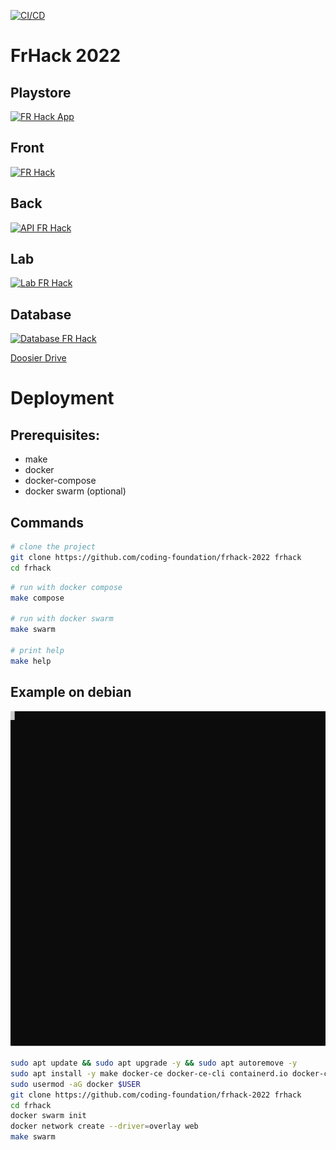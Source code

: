 [![CI/CD](https://github.com/Coding-Foundation/FrHack-2022/actions/workflows/docker-build.yml/badge.svg)](https://github.com/Coding-Foundation/FrHack-2022/actions/workflows/docker-build.yml)

# FrHack 2022

## Playstore
[![FR Hack App](https://www.fcsok.org/wp-content/uploads/2020/04/get-it-on-google-play-badge.png)](https://www.fcsok.org/wp-content/uploads/2020/04/get-it-on-google-play-badge.png)

## Front
[![FR Hack](https://cdn.discordapp.com/attachments/703994640977756200/1043734855554433044/image.png)](https://frhack.marcpartensky.com)

## Back
[![API FR Hack](https://cdn.discordapp.com/attachments/703994640977756200/1043736664050237490/image.png)](https://api.frhack.marcpartensky.com/redoc)

## Lab
[![Lab FR Hack](https://cdn.discordapp.com/attachments/703994640977756200/1043736021076029450/image.png)](https://lab.frhack.marcpartensky.com)

## Database
[![Database FR Hack](https://cdn.discordapp.com/attachments/703994640977756200/1043738652695601232/image.png)](https://db.frhack.marcpartensky.com)


[Doosier Drive](https://drive.google.com/drive/folders/1V1yPBnZ0Bl0FzPhE1QPR9QVA9O73dmBE?usp=sharing)

# Deployment
## Prerequisites:
- make
- docker
- docker-compose
- docker swarm (optional)

## Commands
```sh
# clone the project
git clone https://github.com/coding-foundation/frhack-2022 frhack
cd frhack
```

```sh
# run with docker compose
make compose

# run with docker swarm
make swarm

# print help
make help
```

## Example on debian
![Demo](./demo.svg)

```sh
sudo apt update && sudo apt upgrade -y && sudo apt autoremove -y
sudo apt install -y make docker-ce docker-ce-cli containerd.io docker-compose-plugin
sudo usermod -aG docker $USER
git clone https://github.com/coding-foundation/frhack-2022 frhack
cd frhack
docker swarm init
docker network create --driver=overlay web
make swarm
```

